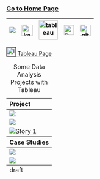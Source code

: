 ### [Go to Home Page](https://github.com/celik-muhammed)

<div align="center">
  
| [![](https://img.shields.io/badge/linkedin-%230077B5.svg?&style=for-the-badge&logo=linkedin&logoColor=white)][Linkedin] | [<img src="https://www.kaggle.com/static/images/site-logo.svg" alt="kaggle" height="28.5"/>][kaggle] | [<img src="https://www.tableau.com/sites/default/files/2021-05/tableau_rgb_500x104.png" alt="tableau" height="50"/>][tableau] | [<picture><source media="(prefers-color-scheme: dark)" srcset="https://theme.zdassets.com/theme_assets/224203/4a55138e21ad44a9c72c8295181c79fe938a2ae6.svg" alt="kaggle" height="26"><img alt="Dark" src="https://cdn-static-1.medium.com/sites/medium.com/about/images/Medium-Logo-Black-RGB-1.svg" alt="kaggle" height="26"></picture>][medium] | [<img src="https://user-images.githubusercontent.com/94930605/160260064-ff3aa908-cbfd-4350-ab28-a26a0b7a1819.png" alt="github_pages" height="28.5"/>][github_pages] |
|:-:|:-:|:-:|:-:|:-:|
<!-- CHANGE-05 .../myname/ myname yerine profil user name yaz -->
[Linkedin]: https://www.linkedin.com/in/çelik-muhammed/ "LinkedIn"
[kaggle]: https://www.kaggle.com/clkmuhammed "Kaggle Page"
[tableau]: https://public.tableau.com/app/profile/celikmuhammed "Tableau Page"
[medium]: https://celik-muhammed.medium.com/ "Medium Page"
[github_pages]: https://celik-muhammed.github.io/ "GitHub Pages"
</div>

<a href=""><img src="https://www.tableau.com/favicon.ico" alt="linux" height=25 valign="bottom"> Tableau Page</a>

<table align="center">
    <caption><div align='center'>Some Data Analysis Projects with Tableau</div></caption>
<thead align='left'><tr><th>Project</th></tr></thead>
  
<tbody>
    <tr>
        <td>
            <div class='tableauPlaceholder' id='viz1669979655948' style='position: relative'><noscript><a
                        href='#'><img alt=' '
                            src='https:&#47;&#47;public.tableau.com&#47;static&#47;images&#47;Gl&#47;GlobalCOVID-19TrackerProject-DataWorld&#47;Dashboard&#47;1_rss.png'
                            style='border: none' /></a></noscript><object class='tableauViz' style='display:none;'>
                    <param name='host_url' value='https%3A%2F%2Fpublic.tableau.com%2F' />
                    <param name='embed_code_version' value='3' />
                    <param name='site_root' value='' />
                    <param name='name' value='GlobalCOVID-19TrackerProject-DataWorld&#47;Dashboard' />
                    <param name='tabs' value='yes' />
                    <param name='toolbar' value='yes' />
                    <param name='static_image'
                        value='https:&#47;&#47;public.tableau.com&#47;static&#47;images&#47;Gl&#47;GlobalCOVID-19TrackerProject-DataWorld&#47;Dashboard&#47;1.png' />
                    <param name='animate_transition' value='yes' />
                    <param name='display_static_image' value='yes' />
                    <param name='display_spinner' value='yes' />
                    <param name='display_overlay' value='yes' />
                    <param name='display_count' value='yes' />
                    <param name='language' value='en-US' />
                </object></div>
        </td>
    </tr>
    <tr>
        <td>
            <div class='tableauPlaceholder' id='viz1669979757588' style='position: relative'><noscript><a
                        href='#'><img alt=' '
                            src='https:&#47;&#47;public.tableau.com&#47;static&#47;images&#47;Un&#47;UnitedStatesWikipediaProject&#47;UnitedStates&#47;1_rss.png'
                            style='border: none' /></a></noscript><object class='tableauViz' style='display:none;'>
                    <param name='host_url' value='https%3A%2F%2Fpublic.tableau.com%2F' />
                    <param name='embed_code_version' value='3' />
                    <param name='site_root' value='' />
                    <param name='name' value='UnitedStatesWikipediaProject&#47;UnitedStates' />
                    <param name='tabs' value='yes' />
                    <param name='toolbar' value='yes' />
                    <param name='static_image'
                        value='https:&#47;&#47;public.tableau.com&#47;static&#47;images&#47;Un&#47;UnitedStatesWikipediaProject&#47;UnitedStates&#47;1.png' />
                    <param name='animate_transition' value='yes' />
                    <param name='display_static_image' value='yes' />
                    <param name='display_spinner' value='yes' />
                    <param name='display_overlay' value='yes' />
                    <param name='display_count' value='yes' />
                    <param name='language' value='en-US' />
                </object></div>
        </td>
    </tr>
    <tr>
        <td>
            <div class='tableauPlaceholder' id='viz1669979865629' style='position: relative'><noscript><a
                        href='#'><img alt='Story 1 '
                            src='https:&#47;&#47;public.tableau.com&#47;static&#47;images&#47;An&#47;AnalysingtheSuperstoreSalesDatasetUsingTableau_16694001808990&#47;Story1&#47;1_rss.png'
                            style='border: none' /></a></noscript><object class='tableauViz' style='display:none;'>
                    <param name='host_url' value='https%3A%2F%2Fpublic.tableau.com%2F' />
                    <param name='embed_code_version' value='3' />
                    <param name='site_root' value='' />
                    <param name='name'
                        value='AnalysingtheSuperstoreSalesDatasetUsingTableau_16694001808990&#47;Story1' />
                    <param name='tabs' value='no' />
                    <param name='toolbar' value='yes' />
                    <param name='static_image'
                        value='https:&#47;&#47;public.tableau.com&#47;static&#47;images&#47;An&#47;AnalysingtheSuperstoreSalesDatasetUsingTableau_16694001808990&#47;Story1&#47;1.png' />
                    <param name='animate_transition' value='yes' />
                    <param name='display_static_image' value='yes' />
                    <param name='display_spinner' value='yes' />
                    <param name='display_overlay' value='yes' />
                    <param name='display_count' value='yes' />
                    <param name='language' value='en-US' />
                </object></div>
        </td>
    </tr>
</tbody>

<thead align='left'>
    <tr>
        <th>Case Studies</th>
    </tr>
</thead>
<tbody>
    <tr>
        <td>
            <div class='tableauPlaceholder' id='viz1669979803888' style='position: relative'><noscript><a
                        href='#'><img alt=' '
                            src='https:&#47;&#47;public.tableau.com&#47;static&#47;images&#47;Ni&#47;NintendoSwitchSoftwareandHardwareSalesComparisonBetween2017and2020&#47;Dashboard1&#47;1_rss.png'
                            style='border: none' /></a></noscript><object class='tableauViz' style='display:none;'>
                    <param name='host_url' value='https%3A%2F%2Fpublic.tableau.com%2F' />
                    <param name='embed_code_version' value='3' />
                    <param name='site_root' value='' />
                    <param name='name'
                        value='NintendoSwitchSoftwareandHardwareSalesComparisonBetween2017and2020&#47;Dashboard1' />
                    <param name='tabs' value='yes' />
                    <param name='toolbar' value='yes' />
                    <param name='static_image'
                        value='https:&#47;&#47;public.tableau.com&#47;static&#47;images&#47;Ni&#47;NintendoSwitchSoftwareandHardwareSalesComparisonBetween2017and2020&#47;Dashboard1&#47;1.png' />
                    <param name='animate_transition' value='yes' />
                    <param name='display_static_image' value='yes' />
                    <param name='display_spinner' value='yes' />
                    <param name='display_overlay' value='yes' />
                    <param name='display_count' value='yes' />
                    <param name='language' value='en-US' />
                </object></div>
        </td>
    </tr>
    <tr>
        <td>
            <div class='tableauPlaceholder' id='viz1669979831579' style='position: relative'><noscript><a
                        href='#'><img alt=' '
                            src='https:&#47;&#47;public.tableau.com&#47;static&#47;images&#47;20&#47;2020W45DedicatedVideoGameSalesUnits_16582323979720&#47;Dashboard1&#47;1_rss.png'
                            style='border: none' /></a></noscript><object class='tableauViz' style='display:none;'>
                    <param name='host_url' value='https%3A%2F%2Fpublic.tableau.com%2F' />
                    <param name='embed_code_version' value='3' />
                    <param name='site_root' value='' />
                    <param name='name' value='2020W45DedicatedVideoGameSalesUnits_16582323979720&#47;Dashboard1' />
                    <param name='tabs' value='yes' />
                    <param name='toolbar' value='yes' />
                    <param name='static_image'
                        value='https:&#47;&#47;public.tableau.com&#47;static&#47;images&#47;20&#47;2020W45DedicatedVideoGameSalesUnits_16582323979720&#47;Dashboard1&#47;1.png' />
                    <param name='animate_transition' value='yes' />
                    <param name='display_static_image' value='yes' />
                    <param name='display_spinner' value='yes' />
                    <param name='display_overlay' value='yes' />
                    <param name='display_count' value='yes' />
                    <param name='language' value='en-US' />
                </object></div>
        </td>
    </tr>
</tbody>

<tfoot>
    <tr>
        <td>draft</td>
    </tr>
</tfoot>
</table>
